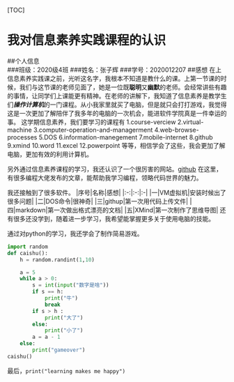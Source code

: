 [TOC]
# 我对信息素养实践课程的认识  
##个人信息  
###班级：2020级4班
###姓名：张子辉
###学号：2020012207
##感想
在上信息素养实践课之前，光听这名字，我根本不知道是教什么的课。上第一节课的时候，我们与这节课的老师见面了，她是一位既**聪明**又**幽默**的老师。会经常讲些有趣的事情，让同学们上课能更有精神。在老师的讲解下，我知道了信息素养是教学生们***操作计算机***的一门课程。从小我家里就买了电脑，但是就只会打打游戏，我觉得这是一次更加了解陪伴了我多年的电脑的一次机会，能进软件学院真是一件幸运的事。
这学期信息素养，我们要学习的课程有
1.course-verciew
2.virtual-machine
3.computer-operation-and-managerment
4.web-browse-processes
5.DOS
6.information-manegement
7.mobile-internet
8.github
9.xmind
10.word
11.excel
12.powerpoint
等等，相信学会了这些，我会更加了解电脑，更加有效的利用计算机。

另外通过信息素养课程的学习，我还认识了一个很厉害的网站。[github](https://github.com/)
在这里，有很多编程大佬发布的文章，能帮助我学习编程，领略代码世界的魅力。

我还接触到了很多软件。
|序号|名称|感想|
|:-:|:-:|:-|
|一|VM虚拟机|安装时候出了很多问题|
|二|DOS命令|很神奇|
|三|githup|第一次用代码上传文件|
|四|markdown|第一次做出格式漂亮的文档|
|五|XMind|第一次制作了思维导图|
还有很多还没学到，随着进一步学习，我希望能掌握更多关于使用电脑的技能。

通过对python的学习，我还学会了制作简易游戏。
```python
import random
def caishu():
    h = random.randint(1,10)

    a = 5
    while a > 0:
        s = int(input("数字是啥"))
        if s == h:
            print("牛")
            break
        if s > h :
            print("大了")
        else:
            print("小了")
        a = a - 1
    else:
        print("gameover")
caishu()
```
最后，`print("learning makes me happy")`

